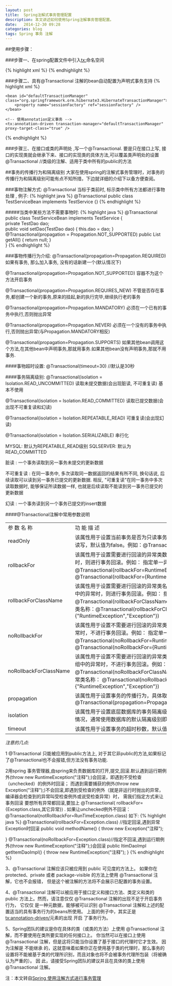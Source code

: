 ```yaml
---
layout: post
title:  Spring注解式事务管理配置
description: 本文讲述如何使用Spring注解事务管理配置。
date:   2014-12-30 09:28
categories: blog
tags: Spring 事务 注解
---
```

##使用步骤：

###步骤一、在spring配置文件中引入<tx:>命名空间

{% highlight xml %}
<beans xmlns="http://www.springframework.org/schema/beans"
 xmlns:xsi="http://www.w3.org/2001/XMLSchema-instance"
 xmlns:tx="http://www.springframework.org/schema/tx"
 xsi:schemaLocation="http://www.springframework.org/schema/beans
 http://www.springframework.org/schema/beans/spring-beans-2.0.xsd
 http://www.springframework.org/schema/tx
 http://www.springframework.org/schema/tx/spring-tx-2.0.xsd">
{% endhighlight %}

###步骤二、具有@Transactional 注解的bean自动配置为声明式事务支持 
{% highlight xml %}
<!-- 事务管理器配置, Hibernate单数据源事务 -->
    <bean id="defaultTransactionManager" class="org.springframework.orm.hibernate3.HibernateTransactionManager">
        <property name="sessionFactory" ref="sessionFactory" />
    </bean>
    
    <!-- 使用annotation定义事务 -->
    <tx:annotation-driven transaction-manager="defaultTransactionManager" proxy-target-class="true" />
{% endhighlight %}

###步骤三、在接口或类的声明处 ,写一个@Transactional.
要是只在接口上写, 接口的实现类就会继承下来、接口的实现类的具体方法,可以覆盖类声明处的设置
@Transactional   //类级的注解、适用于类中所有的public的方法

##事务的传播行为和隔离级别
大家在使用spring的注解式事务管理时，对事务的传播行为和隔离级别可能有点不知所措，下边就详细的介绍下以备方便查阅。

###事物注解方式: @Transactional
当标于类前时, 标示类中所有方法都进行事物处理 , 例子:
{% highlight java %}
@Transactional
public class TestServiceBean implements TestService {} 
{% endhighlight %}

#####当类中某些方法不需要事物时:
{% highlight java %}
@Transactional
public class TestServiceBean implements TestService {   
    private TestDao dao;   
    public void setDao(TestDao dao) {
        this.dao = dao;
    }   
    @Transactional(propagation = Propagation.NOT_SUPPORTED)
    public List<Object> getAll() {
        return null;
    }   
}
{% endhighlight %}

###事物传播行为介绍: 
@Transactional(propagation=Propagation.REQUIRED) 
如果有事务, 那么加入事务, 没有的话新建一个(默认情况下)

@Transactional(propagation=Propagation.NOT_SUPPORTED) 
容器不为这个方法开启事务

@Transactional(propagation=Propagation.REQUIRES_NEW) 
不管是否存在事务,都创建一个新的事务,原来的挂起,新的执行完毕,继续执行老的事务

@Transactional(propagation=Propagation.MANDATORY) 
必须在一个已有的事务中执行,否则抛出异常

@Transactional(propagation=Propagation.NEVER) 
必须在一个没有的事务中执行,否则抛出异常(与Propagation.MANDATORY相反)

@Transactional(propagation=Propagation.SUPPORTS) 
如果其他bean调用这个方法,在其他bean中声明事务,那就用事务.如果其他bean没有声明事务,那就不用事务.

####事物超时设置:
@Transactional(timeout=30) //默认是30秒

####事务隔离级别:
@Transactional(isolation = Isolation.READ_UNCOMMITTED)
读取未提交数据(会出现脏读, 不可重复读) 基本不使用

@Transactional(isolation = Isolation.READ_COMMITTED)
读取已提交数据(会出现不可重复读和幻读)

@Transactional(isolation = Isolation.REPEATABLE_READ)
可重复读(会出现幻读)

@Transactional(isolation = Isolation.SERIALIZABLE)
串行化

MYSQL: 默认为REPEATABLE_READ级别
SQLSERVER: 默认为READ_COMMITTED

脏读 : 一个事务读取到另一事务未提交的更新数据

不可重复读 : 在同一事务中, 多次读取同一数据返回的结果有所不同, 换句话说, 
后续读取可以读到另一事务已提交的更新数据. 相反, "可重复读"在同一事务中多次
读取数据时, 能够保证所读数据一样, 也就是后续读取不能读到另一事务已提交的更新数据

幻读 : 一个事务读到另一个事务已提交的insert数据

####@Transactional注解中常用参数说明
<table>
<tbody>
<tr>
<td>参 数 名 称</td><td>功 能 描 述</td></tr>
<tr>
<td>readOnly</td> <td>该属性用于设置当前事务是否为只读事务，设置为true表示只读，false则表示可读写，默认值为false。例如：@Transactional(readOnly=true) </td></tr>
<tr><td>rollbackFor </td> <td> 该属性用于设置需要进行回滚的异常类数组，当方法中抛出指定异常数组中的异常时，则进行事务回滚。例如：
				  指定单一异常类：@Transactional(rollbackFor=RuntimeException.class)
				  指定多个异常类：@Transactional(rollbackFor={RuntimeException.class, Exception.class})</td></tr>
<tr><td>rollbackForClassName </td><td>该属性用于设置需要进行回滚的异常类名称数组，当方法中抛出指定异常名称数组中的异常时，则进行事务回滚。例如：
						指定单一异常类名称：@Transactional(rollbackForClassName="RuntimeException")
						指定多个异常类名称：@Transactional(rollbackForClassName={"RuntimeException","Exception"}) </td></tr>
<tr> <td>noRollbackFor </td><td>该属性用于设置不需要进行回滚的异常类数组，当方法中抛出指定异常数组中的异常时，不进行事务回滚。例如：
						指定单一异常类：@Transactional(noRollbackFor=RuntimeException.class)
						指定多个异常类：@Transactional(noRollbackFor={RuntimeException.class, Exception.class})	</td></tr>
<tr> <td>noRollbackForClassName </td><td>该属性用于设置不需要进行回滚的异常类名称数组，当方法中抛出指定异常名称数组中的异常时，不进行事务回滚。例如：
							指定单一异常类名称：@Transactional(noRollbackForClassName="RuntimeException")
							指定多个异常类名称：
							@Transactional(noRollbackForClassName={"RuntimeException","Exception"}) </td></tr>
<tr> <td>propagation </td><td>该属性用于设置事务的传播行为，具体取值可参考表6-7。
					例如：@Transactional(propagation=Propagation.NOT_SUPPORTED,readOnly=true)	</td></tr>
<tr><td>isolation </td><td>该属性用于设置底层数据库的事务隔离级别，事务隔离级别用于处理多事务并发的情况，通常使用数据库的默认隔离级别即可，基本不需要进行设置 </td></tr>
<tr><td>timeout </td><td>该属性用于设置事务的超时秒数，默认值为-1表示永不超时 </td></tr>
</tbody>
</table>

*注意的几点:*

1 @Transactional 只能被应用到public方法上, 对于其它非public的方法,如果标记了@Transactional也不会报错,但方法没有事务功能.

2用spring 事务管理器,由spring来负责数据库的打开,提交,回滚.默认遇到运行期例外(throw new RuntimeException("注释");)会回滚，即遇到不受检查（unchecked）的例外时回滚；
而遇到需要捕获的例外(throw new Exception("注释");)不会回滚,即遇到受检查的例外（就是非运行时抛出的异常，编译器会检查到的异常叫受检查例外或说受检查异常）时，
需我们指定方式来让事务回滚 要想所有异常都回滚,要加上 @Transactional( rollbackFor={Exception.class,其它异常}) .
如果让unchecked例外不回滚： @Transactional(notRollbackFor=RunTimeException.class)
如下:
{% highlight java %}
@Transactional(rollbackFor=Exception.class) //指定回滚,遇到异常Exception时回滚
public void methodName() {
throw new Exception("注释");

}
@Transactional(noRollbackFor=Exception.class)//指定不回滚,遇到运行期例外(throw new RuntimeException("注释");)会回滚
public ItimDaoImpl getItemDaoImpl() {
throw new RuntimeException("注释");
}
{% endhighlight %}

3、@Transactional 注解应该只被应用到 public 可见度的方法上。 如果你在 protected、private 或者 package-visible 的方法上使用 @Transactional 注解，它也不会报错， 
但是这个被注解的方法将不会展示已配置的事务设置。


4、@Transactional 注解可以被应用于接口定义和接口方法、类定义和类的 public 方法上。然而，请注意仅仅 @Transactional 注解的出现不足于开启事务行为，
它仅仅 是一种元数据，能够被可以识别 @Transactional 注解和上述的配置适当的具有事务行为的beans所使用。
上面的例子中，其实正是 <tx:annotation-driven/>元素的出现 开启 了事务行为。


5、Spring团队的建议是你在具体的类（或类的方法）上使用 @Transactional 注解，而不要使用在类所要实现的任何接口上。
你当然可以在接口上使用 @Transactional 注解，但是这将只能当你设置了基于接口的代理时它才生效。
因为注解是 不能继承 的，这就意味着如果你正在使用基于类的代理时，那么事务的设置将不能被基于类的代理所识别，而且对象也将不会被事务代理所包装（将被确认为严重的）。
因 此，请接受Spring团队的建议并且在具体的类上使用 @Transactional 注解。			

注：本文转自[Spring 使用注解方式进行事务管理](http://www.cnblogs.com/younggun/archive/2013/07/16/3193800.html)